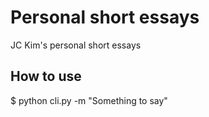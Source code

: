 # Personal short essays

JC Kim's personal short essays

## How to use

  $ python cli.py -m "Something to say"
